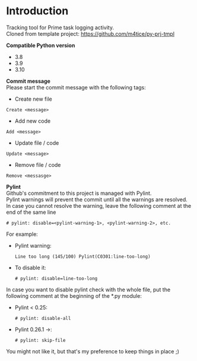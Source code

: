 # Introduction  
Tracking tool for Prime task logging activity.  
Cloned from template project: https://github.com/m4tice/py-prj-tmpl  


**Compatible Python version**  
* 3.8  
* 3.9  
* 3.10  


**Commit message**  
Please start the commit message with the following tags:  

* Create new file 
```
Create <message>  
```
* Add new code 
```
Add <message>  
```
* Update file / code
```
Update <message>
```
* Remove file / code
```
Remove <messasge>
```  


**Pylint**  
Github's commitment to this project is managed with Pylint.  
Pylint warnings will prevent the commit until all the warnings are resolved.  
In case you cannot resolve the warning, leave the following comment at the end of the same line  

    # pylint: disable=<pylint-warning-1>, <pylint-warning-2>, etc.

For example:  
* Pylint warning:  
    ```
    Line too long (145/100) Pylint(C0301:line-too-long)  
    ```  

* To disable it:  
    ```
    # pylint: disable=line-too-long  
    ```  

In case you want to disable pylint check with the whole file, put the following comment at the beginning of the *.py module:  

* Pylint < 0.25:  
    ```
    # pylint: disable-all  
    ```  

* Pylint 0.26.1 ->:  
    ```
    # pylint: skip-file  
    ```

You might not like it, but that's my preference to keep things in place ;)
